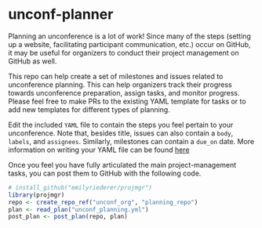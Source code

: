 # unconf-planner

Planning an unconference is a lot of work! Since many of the steps (setting up a website, facilitating participant communication, etc.) occur on GitHub, it may be useful for organizers to conduct their project management on GitHub as well. 

This repo can help create a set of milestones and issues related to unconference planning. This can help organizers track their progress towards unconference preparation, assign tasks, and monitor progress. Please feel free to make PRs to the existing YAML template for tasks or to add new templates for different types of planning.

Edit the included `YAML` file to contain the steps you feel pertain to your unconference. Note that, besides title, issues can also contain a `body`, `labels`, and `assignees`. Similarly, milestones can contain a `due_on` date. More information on writing your YAML file can be found [here](https://emilyriederer.github.io/projmgr/articles/building-custom-plans.html)

Once you feel you have fully articulated the main project-management tasks, you can post them to GitHub with the following code.

```r
# install_github("emilyriederer/projmgr")
library(projmgr)
repo <- create_repo_ref("unconf_org", "planning_repo")
plan <- read_plan("unconf_planning.yml")
post_plan <- post_plan(repo, plan)
```

